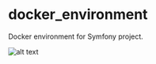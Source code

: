 # docker_environment
Docker environment for Symfony project.

![alt text](https://media1.tenor.com/images/475f0154c049721e4b4ef126749e7aac/tenor.gif)
